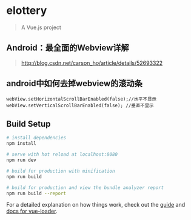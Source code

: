 # elottery

> A Vue.js project

## Android：最全面的Webview详解
> http://blog.csdn.net/carson_ho/article/details/52693322

## android中如何去掉webview的滚动条
```
webView.setHorizontalScrollBarEnabled(false);//水平不显示  
webView.setVerticalScrollBarEnabled(false); //垂直不显示   

```

## Build Setup

``` bash
# install dependencies
npm install

# serve with hot reload at localhost:8080
npm run dev

# build for production with minification
npm run build

# build for production and view the bundle analyzer report
npm run build --report
```

For a detailed explanation on how things work, check out the [guide](http://vuejs-templates.github.io/webpack/) and [docs for vue-loader](http://vuejs.github.io/vue-loader).
